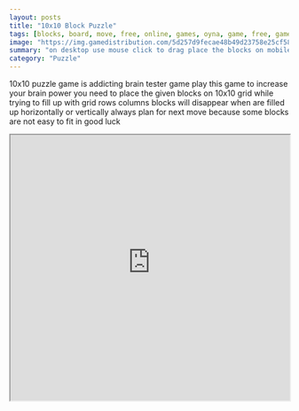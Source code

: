 ```yaml
---
layout: posts
title: "10x10 Block Puzzle"
tags: [blocks, board, move, free, online, games, oyna, game, free, games, play, play, games]
image: "https://img.gamedistribution.com/5d257d9fecae48b49d23758e25cf58aa.jpg"
summary: "on desktop use mouse click to drag place the blocks on mobile user touch to drag place the blocks  free online games oyna game free games play play games"
category: "Puzzle"
---
```


10x10 puzzle game is addicting brain tester game play this game to increase your brain power you need to place the given blocks on 10x10 grid while trying to fill up with grid rows columns blocks will disappear when are filled up horizontally or vertically always plan for next move because some blocks are not easy to fit in good luck

<iframe width="100%" height="480px;" src="https://html5.gamedistribution.com/5d257d9fecae48b49d23758e25cf58aa/"></iframe>